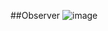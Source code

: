 ##Observer
![image](https://user-images.githubusercontent.com/86848721/229305736-c0620180-386e-4c9b-b92a-a21d8c5e556c.png)

